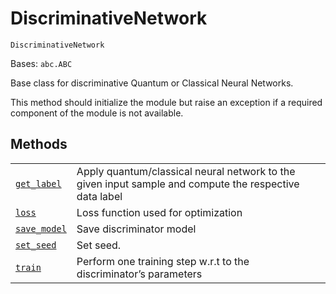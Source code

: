 # DiscriminativeNetwork

`DiscriminativeNetwork`

Bases: `abc.ABC`

Base class for discriminative Quantum or Classical Neural Networks.

This method should initialize the module but raise an exception if a required component of the module is not available.

## Methods

|                                                                                                                                                                                                                                           |                                                                                                        |
| ----------------------------------------------------------------------------------------------------------------------------------------------------------------------------------------------------------------------------------------- | ------------------------------------------------------------------------------------------------------ |
| [`get_label`](qiskit.aqua.components.neural_networks.DiscriminativeNetwork.get_label#qiskit.aqua.components.neural_networks.DiscriminativeNetwork.get_label "qiskit.aqua.components.neural_networks.DiscriminativeNetwork.get_label")     | Apply quantum/classical neural network to the given input sample and compute the respective data label |
| [`loss`](qiskit.aqua.components.neural_networks.DiscriminativeNetwork.loss#qiskit.aqua.components.neural_networks.DiscriminativeNetwork.loss "qiskit.aqua.components.neural_networks.DiscriminativeNetwork.loss")                         | Loss function used for optimization                                                                    |
| [`save_model`](qiskit.aqua.components.neural_networks.DiscriminativeNetwork.save_model#qiskit.aqua.components.neural_networks.DiscriminativeNetwork.save_model "qiskit.aqua.components.neural_networks.DiscriminativeNetwork.save_model") | Save discriminator model                                                                               |
| [`set_seed`](qiskit.aqua.components.neural_networks.DiscriminativeNetwork.set_seed#qiskit.aqua.components.neural_networks.DiscriminativeNetwork.set_seed "qiskit.aqua.components.neural_networks.DiscriminativeNetwork.set_seed")         | Set seed.                                                                                              |
| [`train`](qiskit.aqua.components.neural_networks.DiscriminativeNetwork.train#qiskit.aqua.components.neural_networks.DiscriminativeNetwork.train "qiskit.aqua.components.neural_networks.DiscriminativeNetwork.train")                     | Perform one training step w\.r.t to the discriminator’s parameters                                     |
